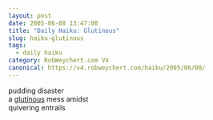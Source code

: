```yaml
---
layout: post
date: 2005-06-08 13:47:00
title: "Daily Haiku: Glutinous"
slug: haiku-glutinous
tags:
  - daily haiku
category: RobWeychert.com V4
canonical: https://v4.robweychert.com/haiku/2005/06/08/
---
```


pudding disaster  
a [glutinous](http://dictionary.reference.com/wordoftheday/archive/2005/06/08.html) mess amidst   
quivering entrails